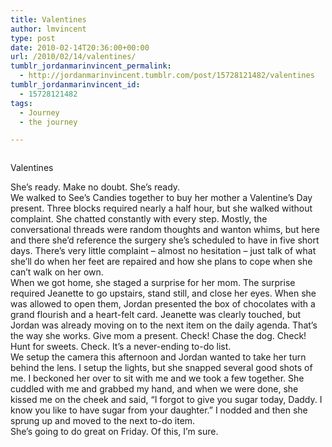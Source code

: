 ```yaml
---
title: Valentines
author: lmvincent
type: post
date: 2010-02-14T20:36:00+00:00
url: /2010/02/14/valentines/
tumblr_jordanmarinvincent_permalink:
  - http://jordanmarinvincent.tumblr.com/post/15728121482/valentines
tumblr_jordanmarinvincent_id:
  - 15728121482
tags:
  - Journey
  - the journey

---
```

<a href="http://www.flickr.com/photos/larryvincent/4357378615/" title="photo sharing" target="_blank" rel="noopener"><img src="http://farm5.static.flickr.com/4065/4357378615_0b4376c310_m.jpg" alt="" /></a>

Valentines

She&rsquo;s ready. Make no doubt. She&rsquo;s ready.  
We walked to See&rsquo;s Candies together to buy her mother a Valentine&rsquo;s Day present. Three blocks required nearly a half hour, but she walked without complaint. She chatted constantly with every step. Mostly, the conversational threads were random thoughts and wanton whims, but here and there she&rsquo;d reference the surgery she&rsquo;s scheduled to have in five short days. There&rsquo;s very little complaint &ndash; almost no hesitation &ndash; just talk of what she&rsquo;ll do when her feet are repaired and how she plans to cope when she can&rsquo;t walk on her own.  
When we got home, she staged a surprise for her mom. The surprise required Jeanette to go upstairs, stand still, and close her eyes. When she was allowed to open them, Jordan presented the box of chocolates with a grand flourish and a heart-felt card. Jeanette was clearly touched, but Jordan was already moving on to the next item on the daily agenda. That&rsquo;s the way she works. Give mom a present. Check! Chase the dog. Check! Hunt for sweets. Check. It&rsquo;s a never-ending to-do list.  
We setup the camera this afternoon and Jordan wanted to take her turn behind the lens. I setup the lights, but she snapped several good shots of me. I beckoned her over to sit with me and we took a few together. She cuddled with me and grabbed my hand, and when we were done, she kissed me on the cheek and said, &ldquo;I forgot to give you sugar today, Daddy. I know you like to have sugar from your daughter.&rdquo; I nodded and then she sprung up and moved to the next to-do item.  
She&rsquo;s going to do great on Friday. Of this, I&rsquo;m sure.

<div class="blogger-post-footer">
  <img loading="lazy" width="1" height="1" src="https://blogger.googleusercontent.com/tracker/9039099668816362935-3727294732468109063?l=jordansjourney2.blogspot.com" alt="" />
</div>
